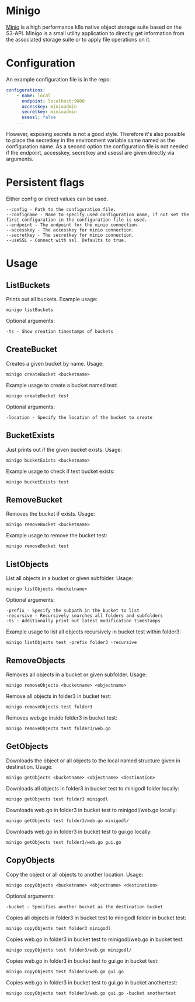 # Minigo

[Minio](https://min.io/) is a high performance k8s native object storage suite based on the S3-API. Minigo is a small utility application to directly get information from the associated storage suite or to apply file operations on it.

# Configuration

An example configuration file is in the repo:
```yaml
configurations:
    - name: local
      endpoint: localhost:9000
      accesskey: minioadmin
      secretkey: minioadmin
      usessl: false
    ...
``` 

However, exposing secrets is not a good style. Therefore it's also possible to place the secretkey in the environment variable same named as the configuration name. As a second option the configuration file is not needed if the endpoint, accesskey, secretkey and usessl are given directly via arguments.


# Persistent flags

Either config or direct values can be used.

```
--config - Path to the configuration file.
--configname - Name to specify used configuration name, if not set the first configuration in the configuration file is used.
--endpoint - The endpoint for the minio connection.
--accesskey - The accesskey for minio connection.
--secretkey - The secretkey for minio connection.
--useSSL - Connect with ssl. Defaults to true.
```

# Usage

## ListBuckets

Prints out all buckets. Example usage:
```console 
minigo listBuckets
``` 

Optional arguments:
```
-ts - Show creation timestamps of buckets
```

## CreateBucket

Creates a given bucket by name. Usage:
```console 
minigo createBucket <bucketname>
``` 

Example usage to create a bucket named test:
```console 
minigo createBucket test
``` 

Optional arguments:
```
-location - Specify the location of the bucket to create
```

## BucketExists

Just prints out if the given bucket exists. Usage:
```console 
minigo bucketExists <bucketname>
``` 

Example usage to check if test bucket exists:
```console 
minigo bucketExists test
``` 

## RemoveBucket

Removes the bucket if exists. Usage:
```console 
minigo removeBucket <bucketname>
``` 

Example usage to remove the bucket test:
```console 
minigo removeBucket test
``` 

## ListObjects

List all objects in a bucket or given subfolder. Usage:
```console 
minigo listObjects <bucketname>
``` 

Optional arguments:
```
-prefix - Specify the subpath in the bucket to list
-recursive - Recursively searches all folders and subfolders 
-ts - Additionally print out latest modification timestamps
```

Example usage to list all objects recursively in bucket test within folder3:
```console 
minigo listObjects test -prefix folder3 -recursive
``` 

## RemoveObjects

Removes all objects in a bucket or given subfolder. Usage:
```console 
minigo removeObjects <bucketname> <objectname>
``` 

Remove all objects in folder3 in bucket test:
```console 
minigo removeObjects test folder3
``` 

Removes web.go inside folder3 in bucket test:
```console 
minigo removeObjects test folder3/web.go
``` 

## GetObjects

Downloads the object or all objects to the local named structure given in destination. Usage:
```console 
minigo getObjects <bucketname> <objectname> <destination>
``` 

Downloads all objects in folder3 in bucket test to minigodl folder locally:
```console 
minigo getObjects test folder3 minigodl
``` 

Downloads web.go in folder3 in bucket test to minigodl/web.go locally:
```console 
minigo getObjects test folder3/web.go minigodl/
``` 

Downloads web.go in folder3 in bucket test to gui.go locally:
```console 
minigo getObjects test folder3/web.go gui.go
``` 

## CopyObjects

Copy the object or all objects to another location. Usage:
```console 
minigo copyObjects <bucketname> <objectname> <destination>
``` 

Optional arguments:
```
-bucket - Specifies another bucket as the destination bucket
```

Copies all objects in folder3 in bucket test to minigodl folder in bucket test:
```console 
minigo copyObjects test folder3 minigodl
``` 

Copies web.go in folder3 in bucket test to minigodl/web.go in bucket test:
```console 
minigo copyObjects test folder3/web.go minigodl/
``` 

Copies web.go in folder3 in bucket test to gui.go in bucket test:
```console 
minigo copyObjects test folder3/web.go gui.go
``` 

Copies web.go in folder3 in bucket test to gui.go in bucket anothertest:
```console 
minigo copyObjects test folder3/web.go gui.go -bucket anothertest
``` 
